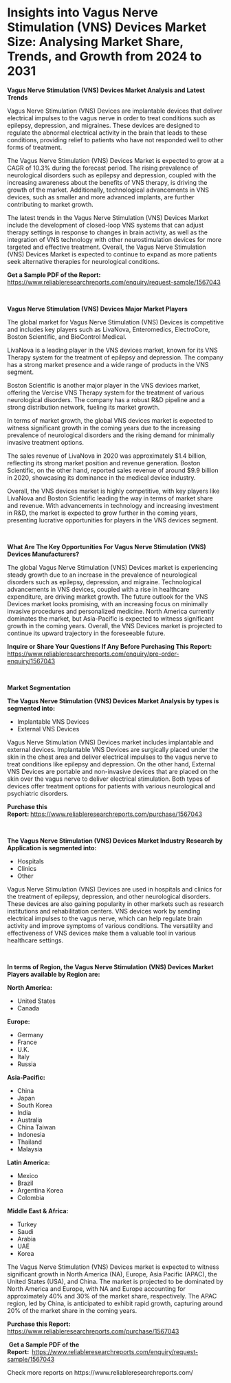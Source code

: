 <p><h1>Insights into Vagus Nerve Stimulation (VNS) Devices Market Size: Analysing Market Share, Trends, and Growth from 2024 to 2031</h1></p><p><strong>Vagus Nerve Stimulation (VNS) Devices Market Analysis and Latest Trends</strong></p>
<p><p>Vagus Nerve Stimulation (VNS) Devices are implantable devices that deliver electrical impulses to the vagus nerve in order to treat conditions such as epilepsy, depression, and migraines. These devices are designed to regulate the abnormal electrical activity in the brain that leads to these conditions, providing relief to patients who have not responded well to other forms of treatment.</p><p>The Vagus Nerve Stimulation (VNS) Devices Market is expected to grow at a CAGR of 10.3% during the forecast period. The rising prevalence of neurological disorders such as epilepsy and depression, coupled with the increasing awareness about the benefits of VNS therapy, is driving the growth of the market. Additionally, technological advancements in VNS devices, such as smaller and more advanced implants, are further contributing to market growth.</p><p>The latest trends in the Vagus Nerve Stimulation (VNS) Devices Market include the development of closed-loop VNS systems that can adjust therapy settings in response to changes in brain activity, as well as the integration of VNS technology with other neurostimulation devices for more targeted and effective treatment. Overall, the Vagus Nerve Stimulation (VNS) Devices Market is expected to continue to expand as more patients seek alternative therapies for neurological conditions.</p></p>
<p><strong>Get a Sample PDF of the Report:&nbsp;</strong> <a href="https://www.reliableresearchreports.com/enquiry/request-sample/1567043">https://www.reliableresearchreports.com/enquiry/request-sample/1567043</a></p>
<p>&nbsp;</p>
<p><strong>Vagus Nerve Stimulation (VNS) Devices Major Market Players</strong></p>
<p><p>The global market for Vagus Nerve Stimulation (VNS) Devices is competitive and includes key players such as LivaNova, Enteromedics, ElectroCore, Boston Scientific, and BioControl Medical. </p><p>LivaNova is a leading player in the VNS devices market, known for its VNS Therapy system for the treatment of epilepsy and depression. The company has a strong market presence and a wide range of products in the VNS segment. </p><p>Boston Scientific is another major player in the VNS devices market, offering the Vercise VNS Therapy system for the treatment of various neurological disorders. The company has a robust R&D pipeline and a strong distribution network, fueling its market growth. </p><p>In terms of market growth, the global VNS devices market is expected to witness significant growth in the coming years due to the increasing prevalence of neurological disorders and the rising demand for minimally invasive treatment options. </p><p>The sales revenue of LivaNova in 2020 was approximately $1.4 billion, reflecting its strong market position and revenue generation. Boston Scientific, on the other hand, reported sales revenue of around $9.9 billion in 2020, showcasing its dominance in the medical device industry. </p><p>Overall, the VNS devices market is highly competitive, with key players like LivaNova and Boston Scientific leading the way in terms of market share and revenue. With advancements in technology and increasing investment in R&D, the market is expected to grow further in the coming years, presenting lucrative opportunities for players in the VNS devices segment.</p></p>
<p>&nbsp;</p>
<p><strong>What Are The Key Opportunities For Vagus Nerve Stimulation (VNS) Devices Manufacturers?</strong></p>
<p><p>The global Vagus Nerve Stimulation (VNS) Devices market is experiencing steady growth due to an increase in the prevalence of neurological disorders such as epilepsy, depression, and migraine. Technological advancements in VNS devices, coupled with a rise in healthcare expenditure, are driving market growth. The future outlook for the VNS Devices market looks promising, with an increasing focus on minimally invasive procedures and personalized medicine. North America currently dominates the market, but Asia-Pacific is expected to witness significant growth in the coming years. Overall, the VNS Devices market is projected to continue its upward trajectory in the foreseeable future.</p></p>
<p><strong>Inquire or Share Your Questions If Any Before Purchasing This Report:</strong> <a href="https://www.reliableresearchreports.com/enquiry/pre-order-enquiry/1567043">https://www.reliableresearchreports.com/enquiry/pre-order-enquiry/1567043</a></p>
<p>&nbsp;</p>
<p><strong>Market Segmentation</strong></p>
<p><strong>The Vagus Nerve Stimulation (VNS) Devices Market Analysis by types is segmented into:</strong></p>
<p><ul><li>Implantable VNS Devices</li><li>External VNS Devices</li></ul></p>
<p><p>Vagus Nerve Stimulation (VNS) Devices market includes implantable and external devices. Implantable VNS Devices are surgically placed under the skin in the chest area and deliver electrical impulses to the vagus nerve to treat conditions like epilepsy and depression. On the other hand, External VNS Devices are portable and non-invasive devices that are placed on the skin over the vagus nerve to deliver electrical stimulation. Both types of devices offer treatment options for patients with various neurological and psychiatric disorders.</p></p>
<p><strong>Purchase this Report:&nbsp;</strong><a href="https://www.reliableresearchreports.com/purchase/1567043">https://www.reliableresearchreports.com/purchase/1567043</a></p>
<p>&nbsp;</p>
<p><strong>The Vagus Nerve Stimulation (VNS) Devices Market Industry Research by Application is segmented into:</strong></p>
<p><ul><li>Hospitals</li><li>Clinics</li><li>Other</li></ul></p>
<p><p>Vagus Nerve Stimulation (VNS) Devices are used in hospitals and clinics for the treatment of epilepsy, depression, and other neurological disorders. These devices are also gaining popularity in other markets such as research institutions and rehabilitation centers. VNS devices work by sending electrical impulses to the vagus nerve, which can help regulate brain activity and improve symptoms of various conditions. The versatility and effectiveness of VNS devices make them a valuable tool in various healthcare settings.</p></p>
<p>&nbsp;</p>
<p><strong>In terms of Region, the Vagus Nerve Stimulation (VNS) Devices Market Players available by Region are:</strong></p>
<p>
    <p> <strong> North America: </strong>
        <ul>
            <li>United States</li>
            <li>Canada</li>
        </ul>
        </p> 
    <p> <strong> Europe: </strong>
        <ul>
            <li>Germany</li>
            <li>France</li>
            <li>U.K.</li>
            <li>Italy</li>
            <li>Russia</li>
        </ul>
        </p> 
    <p> <strong> Asia-Pacific: </strong>
        <ul>
            <li>China</li>
            <li>Japan</li>
            <li>South Korea</li>
            <li>India</li>
            <li>Australia</li>
            <li>China Taiwan</li>
            <li>Indonesia</li>
            <li>Thailand</li>
            <li>Malaysia</li>
        </ul>
        </p> 
    <p> <strong> Latin America: </strong>
        <ul>
            <li>Mexico</li>
            <li>Brazil</li>
            <li>Argentina Korea</li>
            <li>Colombia</li>
        </ul>
        </p> 
    <p> <strong> Middle East & Africa: </strong>
        <ul>
            <li>Turkey</li>
            <li>Saudi</li>
            <li>Arabia</li>
            <li>UAE</li>
            <li>Korea</li>
        </ul>
    </p>
    </p>
<p><p>The Vagus Nerve Stimulation (VNS) Devices market is expected to witness significant growth in North America (NA), Europe, Asia Pacific (APAC), the United States (USA), and China. The market is projected to be dominated by North America and Europe, with NA and Europe accounting for approximately 40% and 30% of the market share, respectively. The APAC region, led by China, is anticipated to exhibit rapid growth, capturing around 20% of the market share in the coming years.</p></p>
<p><strong>Purchase this Report: </strong><a href="https://www.reliableresearchreports.com/purchase/1567043">https://www.reliableresearchreports.com/purchase/1567043</a></p>
<p>&nbsp;<strong>Get a Sample PDF of the Report:&nbsp;&nbsp;</strong><a href="https://www.reliableresearchreports.com/enquiry/request-sample/1567043">https://www.reliableresearchreports.com/enquiry/request-sample/1567043</a></p>
<p><strong></strong></p>
<p>Check more reports on https://www.reliableresearchreports.com/</p>